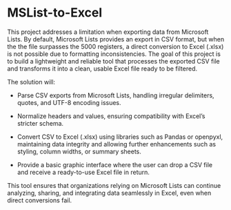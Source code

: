# MSList-to-Excel

This project addresses a limitation when exporting data from Microsoft Lists. By default, Microsoft Lists provides an export in CSV format, but when the the file surpasses the 5000 registers, a direct conversion to Excel (.xlsx) is not possible due to formatting inconsistencies. The goal of this project is to build a lightweight and reliable tool that processes the exported CSV file and transforms it into a clean, usable Excel file ready to be filtered.

The solution will:

-  Parse CSV exports from Microsoft Lists, handling irregular delimiters, quotes, and UTF-8 encoding issues.

-  Normalize headers and values, ensuring compatibility with Excel’s stricter schema.

-  Convert CSV to Excel (.xlsx) using libraries such as Pandas or openpyxl, maintaining data integrity and allowing further enhancements such as styling, column widths, or summary sheets.

-  Provide a basic graphic interface where the user can drop a CSV file and receive a ready-to-use Excel file in return.

This tool ensures that organizations relying on Microsoft Lists can continue analyzing, sharing, and integrating data seamlessly in Excel, even when direct conversions fail.

